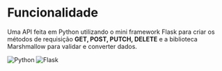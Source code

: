 # Funcionalidade
Uma API feita em Python utilizando o mini framework Flask para criar os métodos de requisição **GET, POST, PUTCH, DELETE** e a biblioteca Marshmallow para validar e converter dados.</br>

![Python](https://img.shields.io/badge/Python-3776AB?style=for-the-badge&logo=python&logoColor=white)
![Flask](https://img.shields.io/badge/Flask-000000?style=for-the-badge&logo=flask&logoColor=white)
